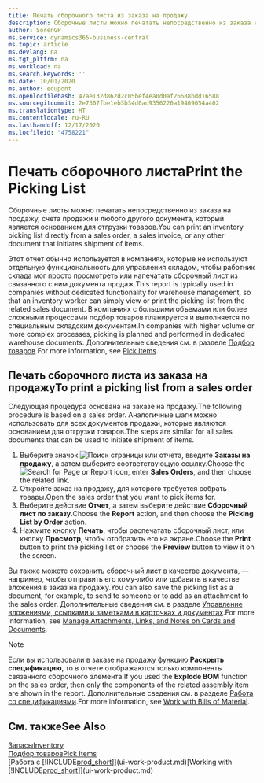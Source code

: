 ```yaml
---
title: Печать сборочного листа из заказа на продажу
description: Сборочные листы можно печатать непосредственно из заказа на продажу, счета продажи и других исходящих документов продажи.
author: SorenGP
ms.service: dynamics365-business-central
ms.topic: article
ms.devlang: na
ms.tgt_pltfrm: na
ms.workload: na
ms.search.keywords: ''
ms.date: 10/01/2020
ms.author: edupont
ms.openlocfilehash: 47ae132d862d2c05bef4ea0d0af26688bdd16588
ms.sourcegitcommit: 2e7307fbe1eb3b34d0ad9356226a19409054a402
ms.translationtype: HT
ms.contentlocale: ru-RU
ms.lasthandoff: 12/17/2020
ms.locfileid: "4758221"
---
```

# <a name="print-the-picking-list"></a><span data-ttu-id="8b946-103">Печать сборочного листа</span><span class="sxs-lookup"><span data-stu-id="8b946-103">Print the Picking List</span></span>
<span data-ttu-id="8b946-104">Сборочные листы можно печатать непосредственно из заказа на продажу, счета продажи и любого другого документа, который является основанием для отгрузки товаров.</span><span class="sxs-lookup"><span data-stu-id="8b946-104">You can print an inventory picking list directly from a sales order, a sales invoice, or any other document that initiates shipment of items.</span></span>

<span data-ttu-id="8b946-105">Этот отчет обычно используется в компаниях, которые не используют отдельную функциональность для управления складом, чтобы работник склада мог просто просмотреть или напечатать сборочный лист из связанного с ним документа продаж.</span><span class="sxs-lookup"><span data-stu-id="8b946-105">This report is typically used in companies without dedicated functionality for warehouse management, so that an inventory worker can simply view or print the picking list from the related sales document.</span></span> <span data-ttu-id="8b946-106">В компаниях с большими объемами или более сложными процессами подбор товаров планируется и выполняется по специальным складским документам.</span><span class="sxs-lookup"><span data-stu-id="8b946-106">In companies with higher volume or more complex processes, picking is planned and performed in dedicated warehouse documents.</span></span> <span data-ttu-id="8b946-107">Дополнительные сведения см. в разделе [Подбор товаров](warehouse-pick-items.md).</span><span class="sxs-lookup"><span data-stu-id="8b946-107">For more information, see [Pick Items](warehouse-pick-items.md).</span></span>

## <a name="to-print-a-picking-list-from-a-sales-order"></a><span data-ttu-id="8b946-108">Печать сборочного листа из заказа на продажу</span><span class="sxs-lookup"><span data-stu-id="8b946-108">To print a picking list from a sales order</span></span>  
<span data-ttu-id="8b946-109">Следующая процедура основана на заказе на продажу.</span><span class="sxs-lookup"><span data-stu-id="8b946-109">The following procedure is based on a sales order.</span></span> <span data-ttu-id="8b946-110">Аналогичные шаги можно использовать для всех документов продажи, которые являются основанием для отгрузки товаров.</span><span class="sxs-lookup"><span data-stu-id="8b946-110">The steps are similar for all sales documents that can be used to initiate shipment of items.</span></span>

1. <span data-ttu-id="8b946-111">Выберите значок ![Поиск страницы или отчета](media/ui-search/search_small.png "Значок поиска страницы или отчета"), введите **Заказы на продажу**, а затем выберите соответствующую ссылку.</span><span class="sxs-lookup"><span data-stu-id="8b946-111">Choose the ![Search for Page or Report](media/ui-search/search_small.png "Search for Page or Report icon") icon, enter **Sales Orders**, and then choose the related link.</span></span>  
2. <span data-ttu-id="8b946-112">Откройте заказ на продажу, для которого требуется собрать товары.</span><span class="sxs-lookup"><span data-stu-id="8b946-112">Open the sales order that you want to pick items for.</span></span>  
3. <span data-ttu-id="8b946-113">Выберите действие **Отчет**, а затем выберите действие **Сборочный лист по заказу**.</span><span class="sxs-lookup"><span data-stu-id="8b946-113">Choose the **Report** action, and then choose the **Picking List by Order** action.</span></span>  
4. <span data-ttu-id="8b946-114">Нажмите кнопку **Печать**, чтобы распечатать сборочный лист, или кнопку **Просмотр**, чтобы отобразить его на экране.</span><span class="sxs-lookup"><span data-stu-id="8b946-114">Choose the **Print** button to print the picking list or choose the **Preview** button to view it on the screen.</span></span>

<span data-ttu-id="8b946-115">Вы также можете сохранить сборочный лист в качестве документа, — например, чтобы отправить его кому-либо или добавить в качестве вложения в заказ на продажу.</span><span class="sxs-lookup"><span data-stu-id="8b946-115">You can also save the picking list as a document, for example, to send to someone or to add as an attachment to the sales order.</span></span> <span data-ttu-id="8b946-116">Дополнительные сведения см. в разделе [Управление вложениями, ссылками и заметками в карточках и документах](ui-how-add-link-to-record.md).</span><span class="sxs-lookup"><span data-stu-id="8b946-116">For more information, see [Manage Attachments, Links, and Notes on Cards and Documents](ui-how-add-link-to-record.md).</span></span>

> [!NOTE]
> <span data-ttu-id="8b946-117">Если вы использовали в заказе на продажу функцию **Раскрыть спецификацию**, то в отчете отображаются только компоненты связанного сборочного элемента.</span><span class="sxs-lookup"><span data-stu-id="8b946-117">If you used the **Explode BOM** function on the sales order, then only the components of the related assembly item are shown in the report.</span></span> <span data-ttu-id="8b946-118">Дополнительные сведения см. в разделе [Работа со спецификациями](inventory-how-work-BOMs.md).</span><span class="sxs-lookup"><span data-stu-id="8b946-118">For more information, see [Work with Bills of Material](inventory-how-work-BOMs.md).</span></span>

## <a name="see-also"></a><span data-ttu-id="8b946-119">См. также</span><span class="sxs-lookup"><span data-stu-id="8b946-119">See Also</span></span>  
[<span data-ttu-id="8b946-120">Запасы</span><span class="sxs-lookup"><span data-stu-id="8b946-120">Inventory</span></span>](inventory-manage-inventory.md)  
[<span data-ttu-id="8b946-121">Подбор товаров</span><span class="sxs-lookup"><span data-stu-id="8b946-121">Pick Items</span></span>](warehouse-pick-items.md)  
<span data-ttu-id="8b946-122">[Работа с [!INCLUDE[prod_short](includes/prod_short.md)]](ui-work-product.md)</span><span class="sxs-lookup"><span data-stu-id="8b946-122">[Working with [!INCLUDE[prod_short](includes/prod_short.md)]](ui-work-product.md)</span></span>   
